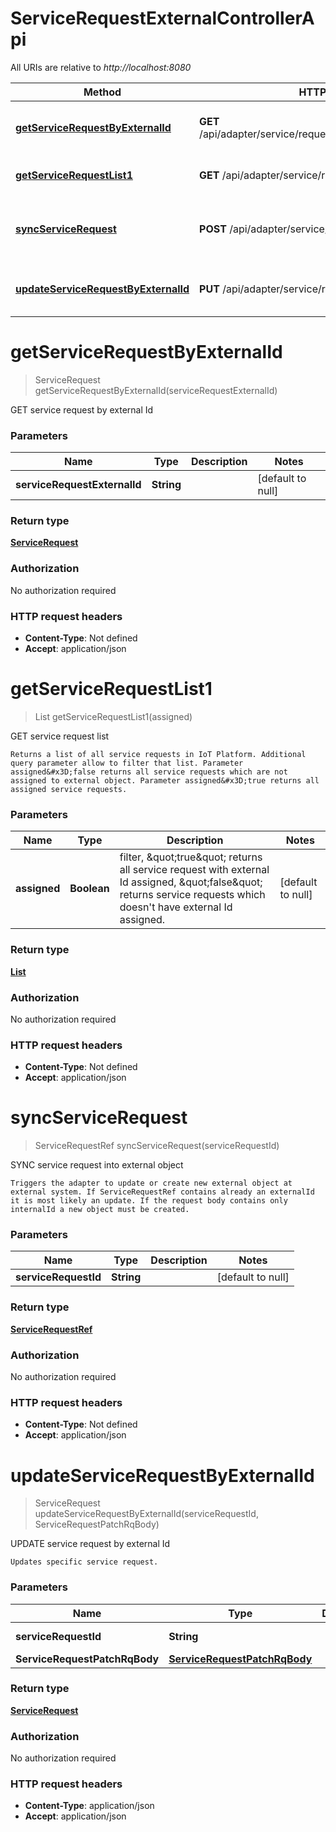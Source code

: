 # ServiceRequestExternalControllerApi

All URIs are relative to *http://localhost:8080*

| Method | HTTP request | Description |
|------------- | ------------- | -------------|
| [**getServiceRequestByExternalId**](ServiceRequestExternalControllerApi.md#getServiceRequestByExternalId) | **GET** /api/adapter/service/request/{serviceRequestExternalId} | GET service request by external Id |
| [**getServiceRequestList1**](ServiceRequestExternalControllerApi.md#getServiceRequestList1) | **GET** /api/adapter/service/request | GET service request list |
| [**syncServiceRequest**](ServiceRequestExternalControllerApi.md#syncServiceRequest) | **POST** /api/adapter/service/request/{serviceRequestId} | SYNC service request into external object |
| [**updateServiceRequestByExternalId**](ServiceRequestExternalControllerApi.md#updateServiceRequestByExternalId) | **PUT** /api/adapter/service/request/{serviceRequestId} | UPDATE service request by external Id |


<a name="getServiceRequestByExternalId"></a>
# **getServiceRequestByExternalId**
> ServiceRequest getServiceRequestByExternalId(serviceRequestExternalId)

GET service request by external Id

### Parameters

|Name | Type | Description  | Notes |
|------------- | ------------- | ------------- | -------------|
| **serviceRequestExternalId** | **String**|  | [default to null] |

### Return type

[**ServiceRequest**](../Models/ServiceRequest.md)

### Authorization

No authorization required

### HTTP request headers

- **Content-Type**: Not defined
- **Accept**: application/json

<a name="getServiceRequestList1"></a>
# **getServiceRequestList1**
> List getServiceRequestList1(assigned)

GET service request list

    Returns a list of all service requests in IoT Platform. Additional query parameter allow to filter that list. Parameter assigned&#x3D;false returns all service requests which are not assigned to external object. Parameter assigned&#x3D;true returns all assigned service requests.

### Parameters

|Name | Type | Description  | Notes |
|------------- | ------------- | ------------- | -------------|
| **assigned** | **Boolean**| filter, \&quot;true\&quot; returns all service request with external Id assigned, \&quot;false\&quot; returns service requests which doesn&#39;t have external Id assigned. | [default to null] |

### Return type

[**List**](../Models/ServiceRequest.md)

### Authorization

No authorization required

### HTTP request headers

- **Content-Type**: Not defined
- **Accept**: application/json

<a name="syncServiceRequest"></a>
# **syncServiceRequest**
> ServiceRequestRef syncServiceRequest(serviceRequestId)

SYNC service request into external object

    Triggers the adapter to update or create new external object at external system. If ServiceRequestRef contains already an externalId it is most likely an update. If the request body contains only internalId a new object must be created.

### Parameters

|Name | Type | Description  | Notes |
|------------- | ------------- | ------------- | -------------|
| **serviceRequestId** | **String**|  | [default to null] |

### Return type

[**ServiceRequestRef**](../Models/ServiceRequestRef.md)

### Authorization

No authorization required

### HTTP request headers

- **Content-Type**: Not defined
- **Accept**: application/json

<a name="updateServiceRequestByExternalId"></a>
# **updateServiceRequestByExternalId**
> ServiceRequest updateServiceRequestByExternalId(serviceRequestId, ServiceRequestPatchRqBody)

UPDATE service request by external Id

    Updates specific service request.

### Parameters

|Name | Type | Description  | Notes |
|------------- | ------------- | ------------- | -------------|
| **serviceRequestId** | **String**|  | [default to null] |
| **ServiceRequestPatchRqBody** | [**ServiceRequestPatchRqBody**](../Models/ServiceRequestPatchRqBody.md)|  | |

### Return type

[**ServiceRequest**](../Models/ServiceRequest.md)

### Authorization

No authorization required

### HTTP request headers

- **Content-Type**: application/json
- **Accept**: application/json

